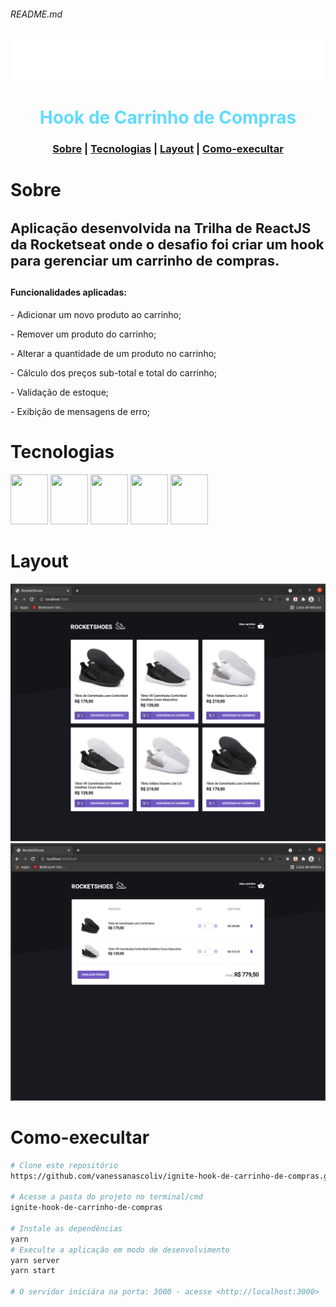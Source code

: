 ###### README.md
<div align="center">
<img src="./src/assets/images/logo.svg" alt="Logo"/></br>
</div>
<h1 align="center" style="font-weight:bold; color:#61DBFB">Hook de Carrinho de Compras</h1>

<h3 align="center">
  <a  href="#sobre">Sobre</a> |
  <a href="#tecnologias">Tecnologias</a> |
  <a href="#layout">Layout</a> |
  <a href="#como-execultar">Como-execultar</a> 
</h3>

# Sobre
<h4 style="font-size:22px">Aplicação desenvolvida na Trilha de ReactJS da Rocketseat onde o desafio foi criar um hook para gerenciar um carrinho de compras.</h4> 
<h4>Funcionalidades aplicadas:</h4> 
<p>- Adicionar um novo produto ao carrinho;</P>
<p>- Remover um produto do carrinho;</P>
<p>- Alterar a quantidade de um produto no carrinho;</P>
<p>- Cálculo dos preços sub-total e total do carrinho;</P>
<p>- Validação de estoque;</P>
<p>- Exibição de mensagens de erro;</P>




# Tecnologias
<div display="flex" >
 <img  height="80" width="60"  src="https://cdn.jsdelivr.net/gh/devicons/devicon/icons/html5/html5-original-wordmark.svg" />
 <img height="80" width="60" src="https://cdn.jsdelivr.net/gh/devicons/devicon/icons/css3/css3-original-wordmark.svg" />
 <img  height="80" width="60" src="https://cdn.jsdelivr.net/gh/devicons/devicon/icons/typescript/typescript-plain.svg" />
 <img   height="80" width="60" src="https://cdn.jsdelivr.net/gh/devicons/devicon/icons/react/react-original-wordmark.svg"/>
 <img   height="80" width="60" src="https://raw.githubusercontent.com/styled-components/brand/bde053200192814dcd55923b6e41884d18e51665/styled-components.svg"/>
 </div>


# Layout
![imagem](https://github.com/vanessanascoliv/ignite-hook-de-carrinho-de-compras/blob/master/src/assets/images/layout-product.png)
![imagem](https://github.com/vanessanascoliv/ignite-hook-de-carrinho-de-compras/blob/master/src/assets/images/layout-cart.png)



# Como-execultar
```bash
# Clone este repositório
https://github.com/vanessanascoliv/ignite-hook-de-carrinho-de-compras.git

# Acesse a pasta do projeto no terminal/cmd
ignite-hook-de-carrinho-de-compras

# Instale as dependências
yarn
# Execulte a aplicação em modo de desenvolvimento
yarn server
yarn start

# O servidor iniciára na porta: 3000 - acesse <http://localhost:3000>

```
